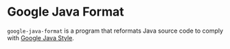 # Google Java Format

`google-java-format` is a program that reformats Java source code to comply with
[Google Java Style][].

[Google Java Style]: http://google-styleguide.googlecode.com/svn/trunk/javaguide.html
